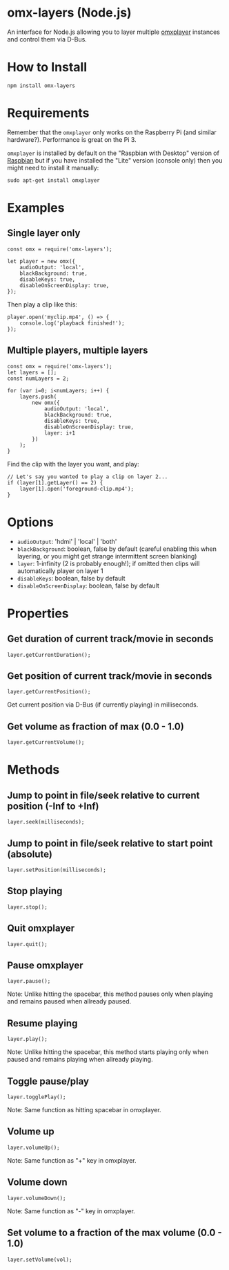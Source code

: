 
# omx-layers (Node.js)
An interface for Node.js allowing you to layer multiple [omxplayer](https://github.com/popcornmix/omxplayer) instances and control them via D-Bus.

# How to Install
```
npm install omx-layers
```
# Requirements
Remember that the `omxplayer` only works on the Raspberry Pi (and similar hardware?). Performance is great on the Pi 3.

`omxplayer` is installed by default on the "Raspbian with Desktop" version of [Raspbian](https://www.raspberrypi.org/downloads/raspbian/) but if you have installed the "Lite" version (console only) then you might need to install it manually:
```
sudo apt-get install omxplayer
```


# Examples
## Single layer only
```
const omx = require('omx-layers');

let player = new omx({
	audioOutput: 'local',
	blackBackground: true,
	disableKeys: true,
	disableOnScreenDisplay: true,
});
```
Then play a clip like this:
```
player.open('myclip.mp4', () => {
	console.log('playback finished!');
});
```

## Multiple players, multiple layers
```
const omx = require('omx-layers');
let layers = [];
const numLayers = 2;

for (var i=0; i<numLayers; i++) {
	layers.push(
		new omx({
			audioOutput: 'local',
			blackBackground: true,
			disableKeys: true,
			disableOnScreenDisplay: true,
			layer: i+1
		})
	);
}

```
Find the clip with the layer you want, and play:
```
// Let's say you wanted to play a clip on layer 2...
if (layer[1].getLayer() == 2) {
	layer[1].open('foreground-clip.mp4');
}
```

# Options
* `audioOutput`: 'hdmi' | 'local' | 'both'
* `blackBackground`: boolean, false by default (careful enabling this when layering, or you might get strange intermittent screen blanking)
* `layer`: 1-infinity (2 is probably enough!); if omitted then clips will automatically player on layer 1
* `disableKeys`: boolean, false by default
* `disableOnScreenDisplay`:  boolean, false by default


# Properties
## Get duration of current track/movie in seconds
``layer.getCurrentDuration();``

## Get position of current track/movie in seconds
``layer.getCurrentPosition();``

Get current position via D-Bus (if currently playing) in milliseconds.

## Get volume as fraction of max (0.0 - 1.0)
``layer.getCurrentVolume();``

# Methods

## Jump to point in file/seek relative to current position (-Inf to +Inf)
``layer.seek(milliseconds);``

## Jump to point in file/seek relative to start point (absolute)
``layer.setPosition(milliseconds);``

## Stop playing
``layer.stop();``

## Quit omxplayer
``layer.quit();``

## Pause omxplayer
``layer.pause();``

Note: Unlike hitting the spacebar, this method pauses only when playing and remains paused when allready paused.

## Resume playing
``layer.play();``

Note: Unlike hitting the spacebar, this method starts playing only when paused and remains playing when allready playing.

## Toggle pause/play
``layer.togglePlay();``

Note: Same function as hitting spacebar in omxplayer.

## Volume up
``layer.volumeUp();``

Note: Same function as "+" key in omxplayer.

## Volume down
``layer.volumeDown();``

Note: Same function as "-" key in omxplayer.

## Set volume to a fraction of the max volume (0.0 - 1.0)
``layer.setVolume(vol);``
